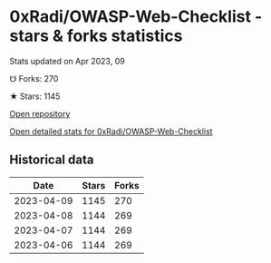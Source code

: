 # 0xRadi/OWASP-Web-Checklist - stars & forks statistics

Stats updated on Apr 2023, 09

☋ Forks: 270

★ Stars: 1145

[Open repository](https://github.com/0xRadi/OWASP-Web-Checklist)

[Open detailed stats for 0xRadi/OWASP-Web-Checklist](https://reviewgithub.com/rep/0xRadi/OWASP-Web-Checklist)

## Historical data
| Date | Stars | Forks |
|------|-------|-------|
| 2023-04-09 | 1145 | 270 | 
| 2023-04-08 | 1144 | 269 | 
| 2023-04-07 | 1144 | 269 | 
| 2023-04-06 | 1144 | 269 | 

